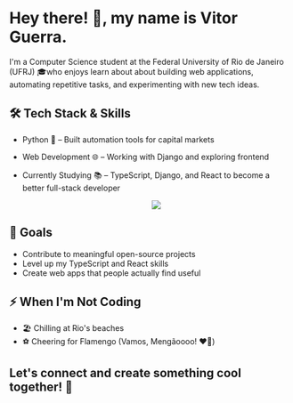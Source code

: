 # Hey there! 👋, my name is Vitor Guerra. 

I'm a Computer Science student at the Federal University of Rio de Janeiro (UFRJ) 🎓who enjoys learn about about building web applications, automating repetitive tasks, and experimenting with new tech ideas.

## 🛠️ Tech Stack & Skills
- Python 🐍 – Built automation tools for capital markets
- Web Development 🌐 – Working with Django and exploring frontend
- Currently Studying 📚 – TypeScript, Django, and React to become a better full-stack developer

  <p align="center">
  <a href="https://skillicons.dev">
    <img src="https://skillicons.dev/icons?i=linux, python, django, c, js" />
  </a>
</p>


## 🚀 Goals
- Contribute to meaningful open-source projects
- Level up my TypeScript and React skills
- Create web apps that people actually find useful

## ⚡ When I'm Not Coding
- 🏖️ Chilling at Rio's beaches
- ⚽ Cheering for Flamengo (Vamos, Mengãoooo! ❤️🖤)

## Let's connect and create something cool together! 🤝
